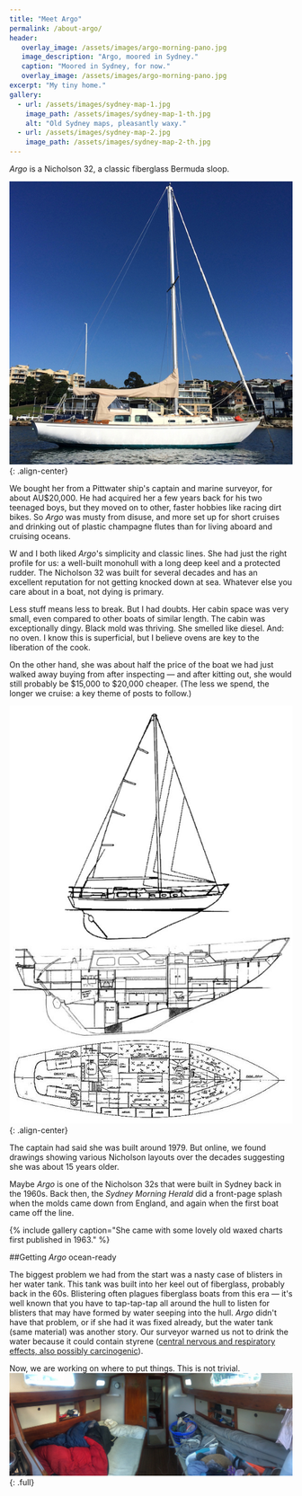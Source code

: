 ```yaml
---
title: "Meet Argo"
permalink: /about-argo/
header: 
   overlay_image: /assets/images/argo-morning-pano.jpg
   image_description: "Argo, moored in Sydney."
   caption: "Moored in Sydney, for now."
   overlay_image: /assets/images/argo-morning-pano.jpg
excerpt: "My tiny home."
gallery:
  - url: /assets/images/sydney-map-1.jpg
    image_path: /assets/images/sydney-map-1-th.jpg
    alt: "Old Sydney maps, pleasantly waxy."
  - url: /assets/images/sydney-map-2.jpg
    image_path: /assets/images/sydney-map-2-th.jpg
---
```


*Argo* is a Nicholson 32, a classic fiberglass Bermuda sloop.

![image-center](/assets/images/argo-from-side.jpg)
{: .align-center}

We bought her from a Pittwater ship's captain and marine surveyor, for about AU$20,000. He had acquired her a few years back for his two teenaged boys, but they moved on to other, faster hobbies like racing dirt bikes. So *Argo* was musty from disuse, and more set up for short cruises and drinking out of plastic champagne flutes than for living aboard and cruising oceans.

W and I both liked *Argo*'s simplicity and classic lines. She had just the right profile for us: a well-built monohull with a long deep keel and a protected rudder. The Nicholson 32 was built for several decades and has an excellent reputation for not getting knocked down at sea. Whatever else you care about in a boat, not dying is primary.

Less stuff means less to break. But I had doubts. Her cabin space was very small, even compared to other boats of similar length. The cabin was exceptionally dingy. Black mold was thriving. She smelled like diesel. And: no oven. I know this is superficial, but I believe ovens are key to the liberation of the cook.

On the other hand, she was about half the price of the boat we had just walked away buying from after inspecting — and after kitting out, she would still probably be $15,000 to $20,000 cheaper. (The less we spend, the longer we cruise: a key theme of posts to follow.)

![image-center](/assets/images/nicholson-32-drawing.jpg){: .align-center}

The captain had said she was built around 1979. But online, we found drawings showing various Nicholson layouts over the decades suggesting she was about 15 years older.

Maybe *Argo* is one of the Nicholson 32s that were built in Sydney back in the 1960s. Back then, the *Sydney Morning Herald* did a front-page splash when the molds came down from England, and again when the first boat came off the line.

{% include gallery caption="She came with some lovely old waxed charts first published in 1963." %}

##Getting *Argo* ocean-ready

The biggest problem we had from the start was a nasty case of blisters in her water tank. This tank was built into her keel out of fiberglass, probably back in the 60s. Blistering often plagues fiberglass boats from this era — it's well known that you have to tap-tap-tap all around the hull to listen for blisters that may have formed by water seeping into the hull. *Argo* didn't have that problem, or if she had it was fixed already, but the water tank (same material) was another story. Our surveyor warned us not to drink the water because it could contain styrene ([central nervous and respiratory effects, also possibly carcinogenic](http://www.npi.gov.au/resource/styrene-ethenylbenzene)).

Now, we are working on where to put things. This is not trivial.
![full](/assets/images/Cabin.jpg){: .full}
